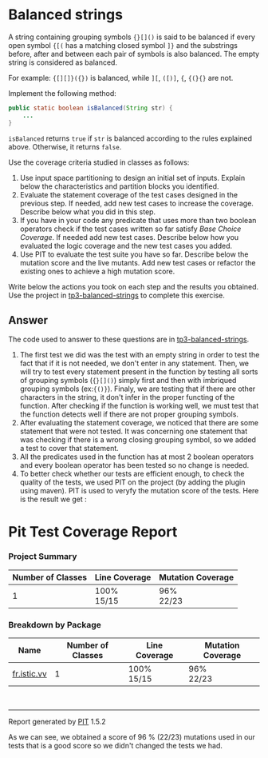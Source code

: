 # Balanced strings

A string containing grouping symbols `{}[]()` is said to be balanced if every open symbol `{[(` has a matching closed symbol `]}` and the substrings before, after and between each pair of symbols is also balanced. The empty string is considered as balanced.

For example: `{[][]}({})` is balanced, while `][`, `([)]`, `{`, `{(}{}` are not.

Implement the following method:

```java
public static boolean isBalanced(String str) {
    ...
}
```

`isBalanced` returns `true` if `str` is balanced according to the rules explained above. Otherwise, it returns `false`.

Use the coverage criteria studied in classes as follows:

1. Use input space partitioning to design an initial set of inputs. Explain below the characteristics and partition blocks you identified.
2. Evaluate the statement coverage of the test cases designed in the previous step. If needed, add new test cases to increase the coverage. Describe below what you did in this step.
3. If you have in your code any predicate that uses more than two boolean operators check if the test cases written so far satisfy *Base Choice Coverage*. If needed add new test cases. Describe below how you evaluated the logic coverage and the new test cases you added.
4. Use PIT to evaluate the test suite you have so far. Describe below the mutation score and the live mutants. Add new test cases or refactor the existing ones to achieve a high mutation score.

Write below the actions you took on each step and the results you obtained.
Use the project in [tp3-balanced-strings](../code/tp3-balanced-strings) to complete this exercise.

## Answer

The code used to answer to these questions are in [tp3-balanced-strings](../code/tp3-balanced-strings).  

1. The first test we did was the test with an empty string in order to test the fact that if it is not needed, we don't enter in any statement. Then, we will try to test every statement present in the function by testing all sorts of grouping symbols (`{}[]()`) simply first and then with imbriqued grouping symbols (ex:`{()}`). Finaly, we are testing that if there are other characters in the string, it don't infer in the proper functing of the function. After checking if the function is working well, we must test that the function detects well if there are not proper grouping symbols.  
2. After evaluating the statement coverage, we noticed that there are some statement that were not tested. It was concerning one statement that was checking if there is a wrong closing grouping symbol, so we added a test to cover that statement.
3. All the predicates used in the function has at most 2 boolean operators and every boolean operator has been tested so no change is needed.
4. To better check whether our tests are efficient enough, to check the quality of the tests, we used PIT on the project (by adding the plugin using maven). PIT is used to veryfy the mutation score of the tests. Here is the result we get :  

<!DOCTYPE html>
<html>
<head>
    <link rel="stylesheet" type="text/css" href="style.css">
</head>
<body>

<h1>Pit Test Coverage Report</h1>

<h3>Project Summary</h3>
<table>
    <thead>
        <tr>
            <th>Number of Classes</th>
            <th>Line Coverage</th>
            <th>Mutation Coverage</th>
        </tr>
    </thead>
    <tbody>
        <tr>
            <td>1</td>
            <td>100% <div class="coverage_bar"><div class="coverage_complete width-100"></div><div class="coverage_legend">15/15</div></div></td>
            <td>96% <div class="coverage_bar"><div class="coverage_complete width-96"></div><div class="coverage_legend">22/23</div></div></td>
        </tr>
    </tbody>
</table>


<h3>Breakdown by Package</h3>
<table>
    <thead>
        <tr>
            <th>Name</th>
            <th>Number of Classes</th>
            <th>Line Coverage</th>
            <th>Mutation Coverage</th>
        </tr>
    </thead>
    <tbody>
        <tr>
            <td><a href="./fr.istic.vv/index.html">fr.istic.vv</a></td>
            <td>1</td>
            <td><div class="coverage_percentage">100% </div><div class="coverage_bar"><div class="coverage_complete width-100"></div><div class="coverage_legend">15/15</div></div></td>
            <td><div class="coverage_percentage">96% </div><div class="coverage_bar"><div class="coverage_complete width-96"></div><div class="coverage_legend">22/23</div></div></td>
        </tr>
     </tbody>
</table>
<br/>



<hr/>

Report generated by <a href='http://pitest.org'>PIT</a> 1.5.2

</body>
</html>

As we can see, we obtained a score of 96 % (22/23) mutations used in our tests that is a good score so we didn't changed the tests we had.
